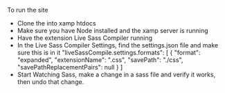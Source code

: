 To run the site

- Clone the into xamp htdocs
- Make sure you have Node installed and the xamp server is running
- Have the extension Live Sass Compiler running
- In the Live Sass Compiler Settings, find the settings.json file and make sure this is in it
	"liveSassCompile.settings.formats": [
		{
			"format": "expanded",
			"extensionName": ".css",
			"savePath": "./css",
			"savePathReplacementPairs": null
		}
	]
- Start Watching Sass, make a change in a sass file and verify it works, then undo that change.